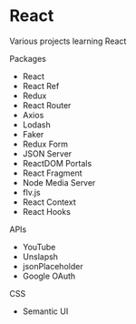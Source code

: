 # React

Various projects learning React

Packages

- React
- React Ref
- Redux
- React Router
- Axios
- Lodash
- Faker
- Redux Form
- JSON Server
- ReactDOM Portals
- React Fragment
- Node Media Server
- flv.js
- React Context
- React Hooks

APIs

- YouTube
- Unslapsh
- jsonPlaceholder
- Google OAuth

CSS

- Semantic UI
